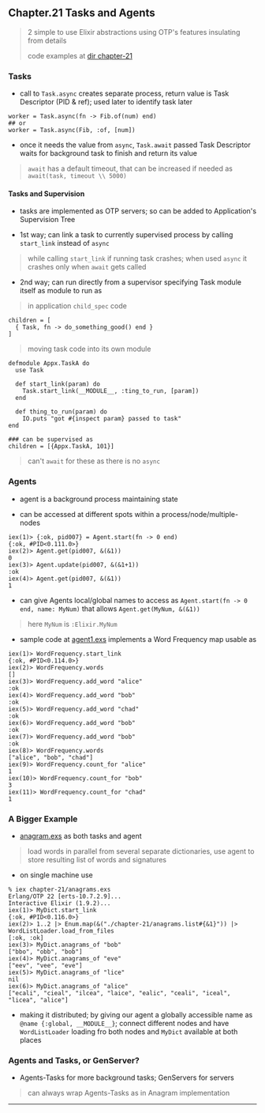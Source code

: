 
## Chapter.21 Tasks and Agents

> 2 simple to use Elixir abstractions using OTP's features insulating from details
>
> code examples at [dir chapter-21](./chapter-21)


### Tasks

* call to `Task.async` creates separate process, return value is Task Descriptor (PID & ref); used later to identify task later

```
worker = Task.async(fn -> Fib.of(num) end)
## or
worker = Task.async(Fib, :of, [num])
```

* once it needs the value from `async`, `Task.await` passed Task Descriptor waits for background task to finish and return its value

> `await` has a default timeout, that can be increased if needed as `await(task, timeout \\ 5000)`

#### Tasks and Supervision

* tasks are implemented as OTP servers; so can be added to Application's Supervision Tree

* 1st way; can link a task to currently supervised process by calling `start_link` instead of `async`

> while calling `start_link` if running task crashes; when used `async` it crashes only when `await` gets called

* 2nd way; can run directly from a supervisor specifying Task module itself as module to run as

> in application `child_spec` code

```
children = [
  { Task, fn -> do_something_good() end }
]
```

> moving task code into its own module

```
defmodule Appx.TaskA do
  use Task

  def start_link(param) do
    Task.start_link(__MODULE__, :ting_to_run, [param])
  end

  def thing_to_run(param) do
    IO.puts "got #{inspect param} passed to task"
end

### can be supervised as
children = [{Appx.TaskA, 101}]
```

> can't `await` for these as there is no `async`


### Agents

* agent is a background process maintaining state

* can be accessed at different spots within a process/node/multiple-nodes

```
iex(1)> {:ok, pid007} = Agent.start(fn -> 0 end)
{:ok, #PID<0.111.0>}
iex(2)> Agent.get(pid007, &(&1))
0
iex(3)> Agent.update(pid007, &(&1+1))
:ok
iex(4)> Agent.get(pid007, &(&1))
1
```

* can give Agents local/global names to access as `Agent.start(fn -> 0 end, name: MyNum)` that allows `Agent.get(MyNum, &(&1))`

> here `MyNum` is `:Elixir.MyNum`

* sample code at [agent1.exs](./chapter-21/agent1.exs) implements a Word Frequency map usable as

```
iex(1)> WordFrequency.start_link
{:ok, #PID<0.114.0>}
iex(2)> WordFrequency.words
[]
iex(3)> WordFrequency.add_word "alice"
:ok
iex(4)> WordFrequency.add_word "bob"
:ok
iex(5)> WordFrequency.add_word "chad"
:ok
iex(6)> WordFrequency.add_word "bob"
:ok
iex(7)> WordFrequency.add_word "bob"
:ok
iex(8)> WordFrequency.words
["alice", "bob", "chad"]
iex(9)> WordFrequency.count_for "alice"
1
iex(10)> WordFrequency.count_for "bob"
3
iex(11)> WordFrequency.count_for "chad"
1
```


### A Bigger Example

* [anagram.exs](./chapter-21/anagram.exs) as both tasks and agent

> load words in parallel from several separate dictionaries, use agent to store resulting list of words and signatures

* on single machine use

```
% iex chapter-21/anagrams.exs
Erlang/OTP 22 [erts-10.7.2.9]...
Interactive Elixir (1.9.2)...
iex(1)> MyDict.start_link
{:ok, #PID<0.116.0>}
iex(2)> 1..2 |> Enum.map(&("./chapter-21/anagrams.list#{&1}")) |> WordListLoader.load_from_files
[:ok, :ok]
iex(3)> MyDict.anagrams_of "bob"
["bbo", "obb", "bob"]
iex(4)> MyDict.anagrams_of "eve"
["eev", "vee", "eve"]
iex(5)> MyDict.anagrams_of "lice"
nil
iex(6)> MyDict.anagrams_of "alice"
["ecali", "cieal", "ilcea", "laice", "ealic", "ceali", "iceal", "licea", "alice"]
```

* making it distributed; by giving our agent a globally accessible name as `@name {:global, __MODULE__}`; connect different nodes and have `WordListLoader` loading fro both nodes and `MyDict` available at both places


### Agents and Tasks, or GenServer?

* Agents-Tasks for more background tasks; GenServers for servers

> can always wrap Agents-Tasks as in Anagram implementation

---

